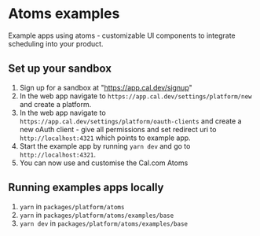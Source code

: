 # Atoms examples
Example apps using atoms - customizable UI components to integrate scheduling into your product.

## Set up your sandbox

1. Sign up for a sandbox at "https://app.cal.dev/signup"
2. In the web app navigate to `https://app.cal.dev/settings/platform/new` and create a platform.
3. In the web app navigate to `https://app.cal.dev/settings/platform/oauth-clients` and create a new oAuth client - give all permissions and set redirect uri to `http://localhost:4321` which points to example app.
4. Start the example app by running `yarn dev` and go to `http://localhost:4321`.
5. You can now use and customise the Cal.com Atoms

## Running examples apps locally

1. `yarn` in `packages/platform/atoms`
2. `yarn` in  `packages/platform/atoms/examples/base`
3. `yarn dev` in `packages/platform/atoms/examples/base`
